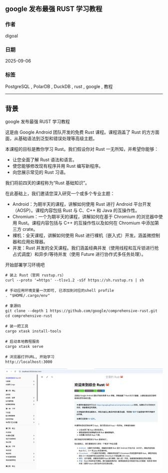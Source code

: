 ## google 发布最强 RUST 学习教程  
            
### 作者            
digoal            
            
### 日期            
2025-09-06           
            
### 标签            
PostgreSQL , PolarDB , DuckDB , rust , google , 教程      
            
----            
            
## 背景    
google 发布最强 RUST 学习教程  
  
这是由 Google Android 团队开发的免费 Rust 课程。课程涵盖了 Rust 的方方面面，从基础语法到泛型和错误处理等高级主题。  
  
本课程的目标是教你学习 Rust。我们假设你对 Rust 一无所知，并希望你能够：  
- 让您全面了解 Rust 语法和语言。  
- 使您能够修改现有程序并用 Rust 编写新程序。  
- 向您展示常见的 Rust 习语。  
  
我们将前四天的课程称为“Rust 基础知识”。  
  
在此基础上，我们邀请您深入研究一个或多个专业主题：  
- Android：为期半天的课程，讲解如何使用 Rust 进行 Android 平台开发（AOSP）。课程内容包括 Rust 与 C、C++ 和 Java 的互操作性。  
- Chromium：一个为期半天的课程，讲解如何在基于 Chromium 的浏览器中使用 Rust。课程内容包括与 C++ 的互操作性以及如何在 Chromium 中添加第三方 crate。  
- 裸机：全天课程，讲解如何使用 Rust 进行裸机（嵌入式）开发。涵盖微控制器和应用处理器。  
- 并发：Rust 并发的全天课程。我们涵盖经典并发（使用线程和互斥锁进行抢占式调度）和异步/等待并发（使用 Future 进行协作式多任务处理）。  
    
开始部署学习环境吧  
```  
# 装上 Rust（官网 rustup.rs）  
curl --proto '=https' --tlsv1.2 -sSf https://sh.rustup.rs | sh  
  
# 手动应用环境变量一次即可, 已添加到对应的shell profile  
. "$HOME/.cargo/env"  
  
# 拿源码  
git clone --depth 1 https://github.com/google/comprehensive-rust.git  
cd comprehensive-rust  
  
# 装一把工具  
cargo xtask install-tools  
  
# 启动本地教程服务  
cargo xtask serve  
  
# 浏览器打开URL, 开始学习  
http://localhost:3000  
```  
  
![pic](20250906_01_pic_001.jpg)    
  
  
  
